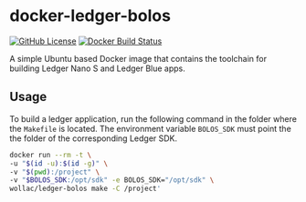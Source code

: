 # docker-ledger-bolos

[![GitHub License](https://img.shields.io/github/license/wollac/docker-ledger-bolos?color=blue)](https://github.com/Wollac/docker-ledger-bolos/blob/master/LICENSE)
[![Docker Build Status](https://img.shields.io/docker/cloud/build/wollac/ledger-bolos)](https://hub.docker.com/r/wollac/ledger-bolos)

A simple Ubuntu based Docker image that contains the toolchain for building Ledger Nano S and Ledger Blue apps.

## Usage

To build a ledger application, run the following command in the folder where the `Makefile` is located.
The environment variable `BOLOS_SDK` must point the the folder of the corresponding Ledger SDK.
```bash
docker run --rm -t \
-u "$(id -u):$(id -g)" \
-v "$(pwd):/project" \
-v "$BOLOS_SDK:/opt/sdk" -e BOLOS_SDK="/opt/sdk" \
wollac/ledger-bolos make -C /project'
```

